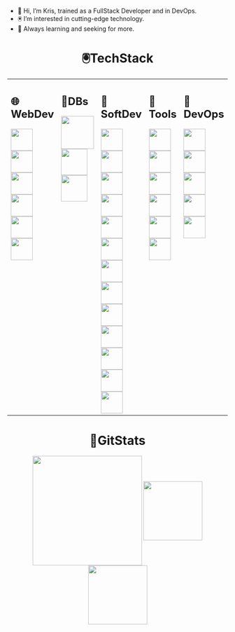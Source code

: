 - 👋 Hi, I’m Kris, trained as a FullStack Developer and in DevOps.
- 🖲️ I’m interested in cutting-edge technology.
- 🌱 Always learning and seeking for more.

<!---
kvalls/kvalls is a ✨ special ✨ repository because its `README.md` (this file) appears on your GitHub profile.
You can click the Preview link to take a look at your changes.
--->
<div align="center">

# 🖲️TechStack
  <table>
  <tr>
    <td valign="top"><h2>🌐WebDev</h2>
    <img align=center height=50px src="https://user-images.githubusercontent.com/25181517/192158954-f88b5814-d510-4564-b285-dff7d6400dad.png"/>
    <img align=center height=50px src="https://user-images.githubusercontent.com/25181517/183898674-75a4a1b1-f960-4ea9-abcb-637170a00a75.png"/>
    <img align=center height=50px src="https://user-images.githubusercontent.com/25181517/192158956-48192682-23d5-4bfc-9dfb-6511ade346bc.png"/>
    <img align=center height=50px src="https://user-images.githubusercontent.com/25181517/183898054-b3d693d4-dafb-4808-a509-bab54cf5de34.png"/>
    <img align=center height=50px src="https://user-images.githubusercontent.com/25181517/189716855-2c69ca7a-5149-4647-936d-780610911353.png"/>
    <img align=center height=50px src="https://user-images.githubusercontent.com/25181517/190887795-99cb0921-e57f-430b-a111-e165deedaa36.png"/>
    </td>
    <td valign="top"><h2>💾DBs </h2>
    <img align=center height=75px src="https://user-images.githubusercontent.com/25181517/117208740-bfb78400-adf5-11eb-97bb-09072b6bedfc.png"/>
    <img align=center height=60px src="https://user-images.githubusercontent.com/25181517/117208736-bdedc080-adf5-11eb-912f-61c7d43705f6.png"/>
    <img align=center height=60px src="https://user-images.githubusercontent.com/25181517/183896128-ec99105a-ec1a-4d85-b08b-1aa1620b2046.png"/>
    </td>
    <td valign="top"><h2>🤖SoftDev</h2>
    <img align=center height=50px src="https://user-images.githubusercontent.com/25181517/183890598-19a0ac2d-e88a-4005-a8df-1ee36782fde1.png"/>
    <img align=center height=50px src="https://user-images.githubusercontent.com/25181517/117447155-6a868a00-af3d-11eb-9cfe-245df15c9f3f.png"/>
    <img align=center height=50px src="https://user-images.githubusercontent.com/25181517/183897015-94a058a6-b86e-4e42-a37f-bf92061753e5.png"/>
    <img align=center height=50px src="https://user-images.githubusercontent.com/25181517/183890595-779a7e64-3f43-4634-bad2-eceef4e80268.png"/>
    <img align=center height=50px src="https://user-images.githubusercontent.com/25181517/121401671-49102800-c959-11eb-9f6f-74d49a5e1774.png"/>
    <img align=center height=50px src="https://user-images.githubusercontent.com/25181517/183568594-85e280a7-0d7e-4d1a-9028-c8c2209e073c.png"/>
    <img align=center height=50px src="https://user-images.githubusercontent.com/25181517/183859966-a3462d8d-1bc7-4880-b353-e2cbed900ed6.png"/>
    <img align=center height=50px src="https://user-images.githubusercontent.com/25181517/187955005-f4ca6f1a-e727-497b-b81b-93fb9726268e.png"/>
    <img align=center height=50px src="https://user-images.githubusercontent.com/25181517/117207493-49665200-adf4-11eb-808e-a9c0fcc2a0a0.png"/>
    <img align=center height=50px src="https://user-images.githubusercontent.com/25181517/117207242-07d5a700-adf4-11eb-975e-be04e62b984b.png"/>
    <img align=center height=50px src="https://user-images.githubusercontent.com/25181517/183891303-41f257f8-6b3d-487c-aa56-c497b880d0fb.png"/>
    <img align=center height=50px src="https://user-images.githubusercontent.com/25181517/117201156-9a724800-adec-11eb-9a9d-3cd0f67da4bc.png"/>
    <img align=center height=50px src="https://user-images.githubusercontent.com/25181517/121405384-444d7300-c95d-11eb-959f-913020d3bf90.png"/>
    </td>
    <td valign="top"><h2>🔨Tools</h2>
    <img align=center height=50px src="https://user-images.githubusercontent.com/25181517/192108890-200809d1-439c-4e23-90d3-b090cf9a4eea.png"/>
    <img align=center height=50px src="https://user-images.githubusercontent.com/25181517/192108891-d86b6220-e232-423a-bf5f-90903e6887c3.png"/>
    <img align=center height=50px src="https://user-images.githubusercontent.com/25181517/192108892-6e9b5cdf-4e35-4a70-ad9a-801a93a07c1c.png"/>
    <img align=center height=50px src="https://user-images.githubusercontent.com/25181517/192109061-e138ca71-337c-4019-8d42-4792fdaa7128.png"/>
    <img align=center height=50px src="https://user-images.githubusercontent.com/25181517/189715289-df3ee512-6eca-463f-a0f4-c10d94a06b2f.png"/>
    <img align=center height=50px src="https://user-images.githubusercontent.com/25181517/193427941-9437dbbe-376f-40dc-9573-0ef5c02a26a7.png"/>
    </td>
    <td valign="top"><h2>🧰DevOps</h2>
    <img align=center height=50px src="https://user-images.githubusercontent.com/25181517/192108372-f71d70ac-7ae6-4c0d-8395-51d8870c2ef0.png"/>
    <img align=center height=50px src="https://user-images.githubusercontent.com/25181517/192108375-268c35e6-ab26-44b2-88bf-e3121a4e5083.png"/>
    <img align=center height=50px src="https://user-images.githubusercontent.com/25181517/192158606-7c2ef6bd-6e04-47cf-b5bc-da2797cb5bda.png"/>
    <img align=center height=50px src="https://user-images.githubusercontent.com/25181517/117207330-263ba280-adf4-11eb-9b97-0ac5b40bc3be.png"/>
    <img align=center height=50px src="https://user-images.githubusercontent.com/25181517/183345125-9a7cd2e6-6ad6-436f-8490-44c903bef84c.png"/>
    </td>
  </tr>
</table>

# 🩻GitStats

  <div>
     <img display=block align=center
  height=250px src="https://streak-stats.demolab.com/?user=kvalls&theme=monokai"/>
     <img align=center height=135px src="https://github-readme-stats.vercel.app/api?username=kvalls&count_private=true&show_icons=true&theme=monokai&hide=stars,prs,issues"/><img align=center height=135px src="https://github-readme-stats.vercel.app/api/top-langs/?username=kvalls&exclude_repo=VRTourProtoype&layout=compact&show_icons=true&theme=monokai"/>
  <div>
<div>
